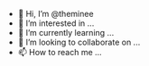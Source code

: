 - 👋 Hi, I’m @theminee
- 👀 I’m interested in ...
- 🌱 I’m currently learning ...
- 💞️ I’m looking to collaborate on ...
- 📫 How to reach me ...

<!---
theminee/theminee is a ✨ special ✨ repository because its `README.md` (this file) appears on your GitHub profile.
You can click the Preview link to take a look at your changes.
--->
